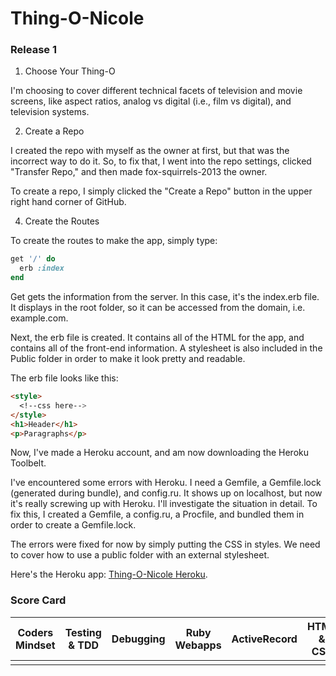 Thing-O-Nicole
==============

### Release 1

1) Choose Your Thing-O

I'm choosing to cover different technical facets of television and movie screens, like aspect ratios, analog vs digital (i.e., film vs digital), and television systems.

2) Create a Repo

I created the repo with myself as the owner at first, but that was the incorrect way to do it. So, to fix that, I went into the repo settings, clicked "Transfer Repo," and then made fox-squirrels-2013 the owner.

To create a repo, I simply clicked the "Create a Repo" button in the upper right hand corner of GitHub. 

4) Create the Routes

To create the routes to make the app, simply type:

```ruby
get '/' do
  erb :index
end
```

Get gets the information from the server. In this case, it's the index.erb file. It displays in the root folder, so it can be accessed from the domain, i.e. example.com. 

Next, the erb file is created. It contains all of the HTML for the app, and contains all of the front-end information. A stylesheet is also included in the Public folder in order to make it look pretty and readable. 

The erb file looks like this:

```html
<style>
  <!--css here-->
</style>
<h1>Header</h1>
<p>Paragraphs</p>
```

Now, I've made a Heroku account, and am now downloading the Heroku Toolbelt. 

I've encountered some errors with Heroku. I need a Gemfile, a Gemfile.lock (generated during bundle), and config.ru. It shows up on localhost, but now it's really screwing up with Heroku. I'll investigate the situation in detail. To fix this, I created a Gemfile, a config.ru, a Procfile, and bundled them in order to create a Gemfile.lock. 

The errors were fixed for now by simply putting the CSS in styles. We need to cover how to use a public folder with an external stylesheet.

Here's the Heroku app: [Thing-O-Nicole Heroku](http://thing-o-nicole.herokuapp.com/).

### Score Card

| Coders Mindset | Testing & TDD | Debugging | Ruby Webapps | ActiveRecord | HTML & CSS |
| -------------- | ------------- | --------- | ------------ | ------------ | ---------- |
|                |               |           |              |              |            |